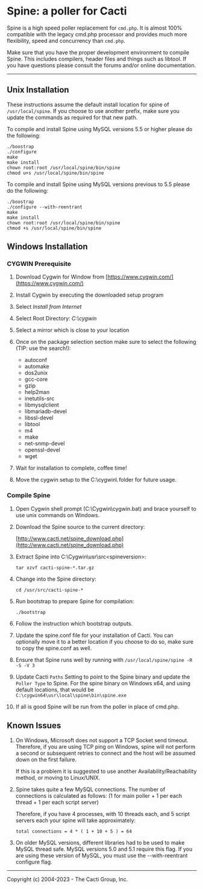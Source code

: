 # Spine: a poller for Cacti

Spine is a high speed poller replacement for `cmd.php`. It is almost 100%
compatible with the legacy cmd.php processor and provides much more flexibility,
speed and concurrency than `cmd.php`.

Make sure that you have the proper development environment to compile Spine.
This includes compilers, header files and things such as libtool. If you have
questions please consult the forums and/or online documentation.

-----------------------------------------------------------------------------

## Unix Installation

These instructions assume the default install location for spine of
`/usr/local/spine`. If you choose to use another prefix, make sure you update
the commands as required for that new path.

To compile and install Spine using MySQL versions 5.5 or higher please do the
following:

```shell
./boostrap
./configure
make
make install
chown root:root /usr/local/spine/bin/spine
chmod u+s /usr/local/spine/bin/spine
```

To compile and install Spine using MySQL versions previous to 5.5 please do the
following:

```shell
./boostrap
./configure --with-reentrant
make
make install
chown root:root /usr/local/spine/bin/spine
chmod +s /usr/local/spine/bin/spine
```

## Windows Installation

### CYGWIN Prerequisite

1. Download Cygwin for Window from [https://www.cygwin.com/](https://www.cygwin.com/)

2. Install Cygwin by executing the downloaded setup program

3. Select _Install from Internet_

4. Select Root Directory:  _C:\cygwin_

5. Select a mirror which is close to your location

6. Once on the package selection section make sure to select the following (TIP:
   use the search!):

   * autoconf
   * automake
   * dos2unix
   * gcc-core
   * gzip
   * help2man
   * inetutils-src
   * libmysqlclient
   * libmariadb-devel
   * libssl-devel
   * libtool
   * m4
   * make
   * net-snmp-devel
   * openssl-devel
   * wget

7. Wait for installation to complete, coffee time!

8. Move the cygwin setup to the C:\cygwin\ folder for future usage.

### Compile Spine

1. Open Cygwin shell prompt (C:\Cygwin\cygwin.bat) and brace yourself to use
   unix commands on Windows.

2. Download the Spine source to the current directory:

   [http://www.cacti.net/spine_download.php](http://www.cacti.net/spine_download.php)

3. Extract Spine into C:\Cygwin\usr\src\<spineversion>:

   `tar xzvf cacti-spine-*.tar.gz`

4. Change into the Spine directory:

   `cd /usr/src/cacti-spine-*`

5. Run bootstrap to prepare Spine for compilation:

   `./bootstrap`

6. Follow the instruction which bootstrap outputs.

7. Update the spine.conf file for your installation of Cacti. You can optionally
   move it to a better location if you choose to do so, make sure to copy the
   spine.conf as well.

8. Ensure that Spine runs well by running with `/usr/local/spine/spine -R -S -V 3`

9. Update Cacti `Paths` Setting to point to the Spine binary and update the
   `Poller Type` to Spine. For the spine binary on Windows x64, and using default
   locations, that would be `C:\cygwin64\usr\local\spine\bin\spine.exe`

10. If all is good Spine will be run from the poller in place of cmd.php.

## Known Issues

1. On Windows, Microsoft does not support a TCP Socket send timeout. Therefore,
   if you are using TCP ping on Windows, spine will not perform a second or
   subsequent retries to connect and the host will be assumed down on the first
   failure.

   If this is a problem it is suggested to use another Availability/Reachability
   method, or moving to Linux/UNIX.

2. Spine takes quite a few MySQL connections. The number of connections is
   calculated as follows: (1 for main poller + 1 per each thread + 1 per each
   script server)

   Therefore, if you have 4 processes, with 10 threads each, and 5 script
   servers each your spine will take approximately:

   `total connections = 4 * ( 1 + 10 + 5 ) = 64`

3. On older MySQL versions, different libraries had to be used to make MySQL
   thread safe. MySQL versions 5.0 and 5.1 require this flag. If you are using
   these version of MySQL, you must use the --with-reentrant configure flag.

-----------------------------------------------------------------------------
Copyright (c) 2004-2023 - The Cacti Group, Inc.
